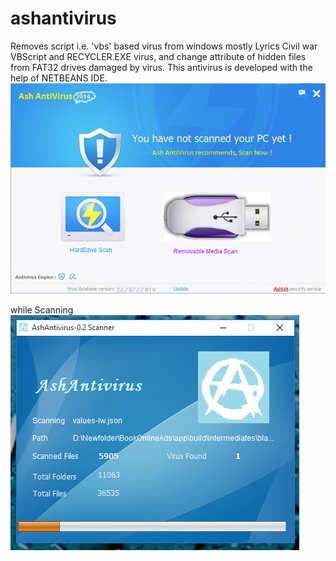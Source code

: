 # ashantivirus
Removes script i.e. 'vbs'  based virus from  windows mostly Lyrics Civil war VBScript and RECYCLER.EXE virus, and change attribute of hidden files from FAT32 drives damaged by virus.
This antivirus is developed with the help of NETBEANS IDE. 
![AshAntivirus screen shot](https://github.com/ashmeh6/ashantivirus/blob/master/1.png "Landing view")

while Scanning
![AshAntivirus screen shot](https://github.com/ashmeh6/ashantivirus/blob/master/2.png)
